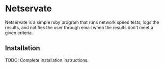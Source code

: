 # Netservate
Netservate is a simple ruby program that runs network speed tests, logs the results, and notifies the user through email when the results don't meet a given criteria.
## Installation
TODO: Complete installation instructions.
